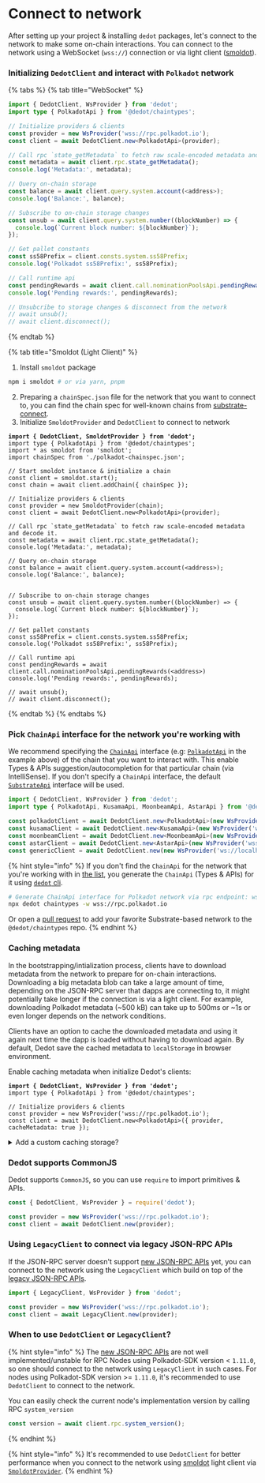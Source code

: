 # Connect to network

After setting up your project & installing `dedot` packages, let's connect to the network to make some on-chain interactions. You can connect to the network using a WebSocket (`wss://`) connection or via light client ([smoldot](https://www.npmjs.com/package/smoldot)).

### Initializing `DedotClient` and interact with `Polkadot` network

{% tabs %}
{% tab title="WebSocket" %}
```typescript
import { DedotClient, WsProvider } from 'dedot';
import type { PolkadotApi } from '@dedot/chaintypes';

// Initialize providers & clients
const provider = new WsProvider('wss://rpc.polkadot.io');
const client = await DedotClient.new<PolkadotApi>(provider);

// Call rpc `state_getMetadata` to fetch raw scale-encoded metadata and decode it.
const metadata = await client.rpc.state_getMetadata();
console.log('Metadata:', metadata);

// Query on-chain storage
const balance = await client.query.system.account(<address>);
console.log('Balance:', balance);

// Subscribe to on-chain storage changes
const unsub = await client.query.system.number((blockNumber) => {
  console.log(`Current block number: ${blockNumber}`);
});

// Get pallet constants
const ss58Prefix = client.consts.system.ss58Prefix;
console.log('Polkadot ss58Prefix:', ss58Prefix);

// Call runtime api
const pendingRewards = await client.call.nominationPoolsApi.pendingRewards(<address>)
console.log('Pending rewards:', pendingRewards);

// Unsubcribe to storage changes & disconnect from the network
// await unsub();
// await client.disconnect();
```
{% endtab %}

{% tab title="Smoldot (Light Client)" %}
1. Install `smoldot` package

```sh
npm i smoldot # or via yarn, pnpm
```

2. Preparing a `chainSpec.json` file for the network that you want to connect to, you can find the chain spec for well-known chains from [substrate-connect](https://github.com/paritytech/substrate-connect/tree/main/packages/connect-known-chains/specs).
3. Initialize `SmoldotProvider` and `DedotClient` to connect to network

<pre class="language-typescript"><code class="lang-typescript"><strong>import { DedotClient, SmoldotProvider } from 'dedot';
</strong>import type { PolkadotApi } from '@dedot/chaintypes';
import * as smoldot from 'smoldot';
import chainSpec from './polkadot-chainspec.json';

// Start smoldot instance &#x26; initialize a chain
const client = smoldot.start();
const chain = await client.addChain({ chainSpec });

// Initialize providers &#x26; clients
const provider = new SmoldotProvider(chain);
const client = await DedotClient.new&#x3C;PolkadotApi>(provider);

// Call rpc `state_getMetadata` to fetch raw scale-encoded metadata and decode it.
const metadata = await client.rpc.state_getMetadata();
console.log('Metadata:', metadata);

// Query on-chain storage
const balance = await client.query.system.account(&#x3C;address>);
console.log('Balance:', balance);


// Subscribe to on-chain storage changes
const unsub = await client.query.system.number((blockNumber) => {
  console.log(`Current block number: ${blockNumber}`);
});

// Get pallet constants
const ss58Prefix = client.consts.system.ss58Prefix;
console.log('Polkadot ss58Prefix:', ss58Prefix);

// Call runtime api
const pendingRewards = await client.call.nominationPoolsApi.pendingRewards(&#x3C;address>)
console.log('Pending rewards:', pendingRewards);

// await unsub();
// await client.disconnect();
</code></pre>
{% endtab %}
{% endtabs %}

### Pick `ChainApi` interface for the network you're working with

We recommend specifying the [`ChainApi`](https://github.com/dedotdev/chaintypes/blob/main/packages/chaintypes/src/index.ts) interface (e.g: [`PolkadotApi`](https://github.com/dedotdev/chaintypes/blob/main/packages/chaintypes/src/polkadot/index.d.ts) in the example above) of the chain that you want to interact with. This enable Types & APIs suggestion/autocompletion for that particular chain (via IntelliSense). If you don't specify a `ChainApi` interface, the default [`SubstrateApi`](https://github.com/dedotdev/dedot/blob/main/packages/api/src/chaintypes/substrate/index.ts) interface will be used.

```typescript
import { DedotClient, WsProvider } from 'dedot';
import type { PolkadotApi, KusamaApi, MoonbeamApi, AstarApi } from '@dedot/chaintypes';

const polkadotClient = await DedotClient.new<PolkadotApi>(new WsProvider('wss://rpc.polkadot.io'));
const kusamaClient = await DedotClient.new<KusamaApi>(new WsProvider('wss://kusama-rpc.polkadot.io'));
const moonbeamClient = await DedotClient.new<MoonbeamApi>(new WsProvider('wss://wss.api.moonbeam.network'));
const astarClient = await DedotClient.new<AstarApi>(new WsProvider('wss://rpc.astar.network'));
const genericClient = await DedotClient.new(new WsProvider('ws://localhost:9944'));
```

{% hint style="info" %}
If you don't find the `ChainApi` for the network that you're working with in [the list](https://github.com/dedotdev/chaintypes/blob/main/packages/chaintypes/src/index.ts), you generate the `ChainApi` (Types & APIs) for it using [`dedot` cli](../cli.md).

```sh
# Generate ChainApi interface for Polkadot network via rpc endpoint: wss://rpc.polkadot.io
npx dedot chaintypes -w wss://rpc.polkadot.io
```



Or open a [pull request](https://github.com/dedotdev/chaintypes/pulls) to add your favorite Substrate-based network to the `@dedot/chaintypes` repo.
{% endhint %}

### Caching metadata

In the bootstrapping/intialization process, clients have to download metadata from the network to prepare for on-chain interactions. Downloading a big metadata blob can take a large amount of time, depending on the JSON-RPC server that dapps are connecting to, it might potentially take longer if the connection is via a light client. For example, downloading Polkadot metadata (\~500 kB) can take up to 500ms or \~1s or even longer depends on the network conditions.

Clients have an option to cache the downloaded metadata and using it again next time the dapp is loaded without having to download again. By default, Dedot save the cached metadata to `localStorage` in browser environment.

Enable caching metadata when initialize Dedot's clients:

<pre class="language-typescript"><code class="lang-typescript"><strong>import { DedotClient, WsProvider } from 'dedot';
</strong>import type { PolkadotApi } from '@dedot/chaintypes';

// Initialize providers &#x26; clients
const provider = new WsProvider('wss://rpc.polkadot.io');
const client = await DedotClient.new&#x3C;PolkadotApi>({ provider, cacheMetadata: true });
</code></pre>

<details>

<summary>Add a custom caching storage?</summary>

You can also add a custom cache storage for different environments:

```typescript
import { DedotClient, WsProvider } from 'dedot';
import type { PolkadotApi } from '@dedot/chaintypes';
import type { IStorage } from '@dedot/storage';

// Implement CustomStorage
class CustomStorage implements IStorage {
   // implementation details
}

// Initialize providers & clients
const provider = new WsProvider('wss://rpc.polkadot.io');
const client = await DedotClient.new<PolkadotApi>({ 
   provider, 
   cacheMetadata: true,
   cacheStorage: new CustomStorage()
});
```

</details>

### Dedot supports CommonJS

Dedot supports `CommonJS`, so you can use `require` to import primitives & APIs.

```typescript
const { DedotClient, WsProvider } = require('dedot');

const provider = new WsProvider('wss://rpc.polkadot.io');
const client = await DedotClient.new(provider);
```

### **Using `LegacyClient` to connect via legacy JSON-RPC APIs**

If the JSON-RPC server doesn't support [new JSON-RPC APIs](https://paritytech.github.io/json-rpc-interface-spec/introduction.html) yet, you can connect to the network using the `LegacyClient` which build on top of the [legacy JSON-RPC APIs](https://github.com/w3f/PSPs/blob/master/PSPs/drafts/psp-6.md).

```typescript
import { LegacyClient, WsProvider } from 'dedot';

const provider = new WsProvider('wss://rpc.polkadot.io');
const client = await LegacyClient.new(provider);
```

### When to use `DedotClient` or `LegacyClient`?

{% hint style="info" %}
The [new JSON-RPC APIs](https://paritytech.github.io/json-rpc-interface-spec/introduction.html) are not well implemented/unstable for RPC Nodes using Polkadot-SDK version < `1.11.0`, so one should connect to the network using `LegacyClient` in such cases. For nodes using Polkadot-SDK version >= `1.11.0`, it's recommended to use `DedotClient` to connect to the network.

You can easily check the current node's implementation version by calling RPC `system_version`

```typescript
const version = await client.rpc.system_version();
```
{% endhint %}

{% hint style="info" %}
It's recommended to use `DedotClient` for better performance when you connect to the network using [smoldot](https://www.npmjs.com/package/smoldot) light client via [`SmoldotProvider`](https://github.com/dedotdev/dedot/blob/main/packages/providers/src/smoldot/SmoldotProvider.ts).
{% endhint %}

